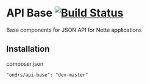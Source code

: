 API Base [![Build Status](https://travis-ci.org/ondrs/RestApiBase.svg?branch=master)](https://travis-ci.org/ondrs/RestApiBase)
==============

Base components for JSON API for Nette applications

Installation
-----

composer.json

    "ondrs/api-base": "dev-master"
